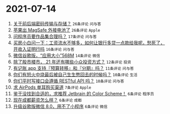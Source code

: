 # 2021-07-14

1. [关于前后端密码传输与存储？](https://www.v2ex.com/t/789385) `26条评论` `问与答`
1. [苹果出 MagSafe 外接电池了](https://www.v2ex.com/t/789390) `26条评论` `Apple`
1. [问程序员要作品集合理吗？](https://www.v2ex.com/t/789391) `17条评论` `问与答`
1. [买房小白问一下：工资流水不够多，如何让银行多贷一点款给我呢，愁死了，开收入证明行吗](https://www.v2ex.com/t/789419) `16条评论` `问与答`
1. [微信谷歌版，“应用大小”568M](https://www.v2ex.com/t/789383) `14条评论` `微信`
1. [除了股市楼市， 21 年还有哪些小众投资方式？](https://www.v2ex.com/t/789395) `12条评论` `投资`
1. [有记账 app 支持『预算转移』和『分期』吗？](https://www.v2ex.com/t/789393) `11条评论` `问与答`
1. [你们有怒火中烧最后被自己生生憋回去的时候吗？](https://www.v2ex.com/t/789418) `10条评论` `生活`
1. [你们平时写接口会遵循 RESTful API 吗？](https://www.v2ex.com/t/789400) `10条评论` `问与答`
1. [求 AirPods 单耳购买渠道](https://www.v2ex.com/t/789392) `7条评论` `Apple`
1. [鉴于没找到合适的，求推荐 Jetbrain 的 Color Scheme！](https://www.v2ex.com/t/789415) `6条评论` `程序员`
1. [现在成都薪资怎么样？](https://www.v2ex.com/t/789396) `6条评论` `成都`
1. [升级谷歌版微信 8.0，用不了小程序](https://www.v2ex.com/t/789389) `6条评论` `微信`
